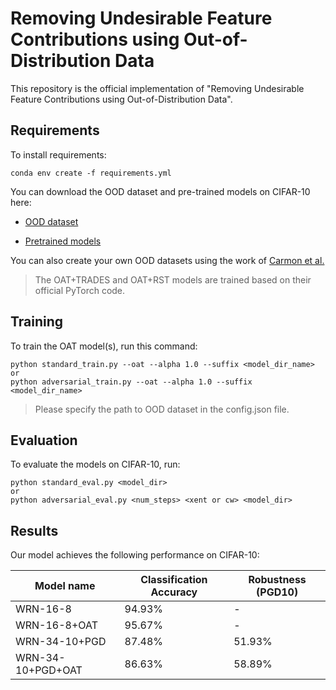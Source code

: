 # Removing Undesirable Feature Contributions using Out-of-Distribution Data

This repository is the official implementation of "Removing Undesirable Feature Contributions using Out-of-Distribution Data". 

## Requirements

To install requirements:

```setup
conda env create -f requirements.yml
```

You can download the OOD dataset and pre-trained models on CIFAR-10 here:

- [OOD dataset](https://drive.google.com/file/d/10hFYFkt6y7Mh0LpC6Tt7UN4gBd5SWaO0/view?usp=sharing)

- [Pretrained models](https://drive.google.com/file/d/1fp9P5lZZkRo3RLkqVmF2u_njU9GTR7cG/view?usp=sharing)

You can also create your own OOD datasets using the work of [Carmon et al.](https://github.com/yaircarmon/semisup-adv)

> The OAT+TRADES and OAT+RST models are trained based on their official PyTorch code.

## Training

To train the OAT model(s), run this command:

```train
python standard_train.py --oat --alpha 1.0 --suffix <model_dir_name>
or
python adversarial_train.py --oat --alpha 1.0 --suffix <model_dir_name>
```

> Please specify the path to OOD dataset in the config.json file.

## Evaluation

To evaluate the models on CIFAR-10, run:

```eval
python standard_eval.py <model_dir>
or
python adversarial_eval.py <num_steps> <xent or cw> <model_dir>
```

## Results

Our model achieves the following performance on CIFAR-10:

| Model name         | Classification Accuracy | Robustness (PGD10)     |
| ------------------ |------------------------ | ---------------------- |
| WRN-16-8           |     94.93%              |              -         |
| WRN-16-8+OAT       |     95.67%              |              -         |
| WRN-34-10+PGD      |     87.48%              |              51.93%    |
| WRN-34-10+PGD+OAT  |     86.63%              |              58.89%    |
